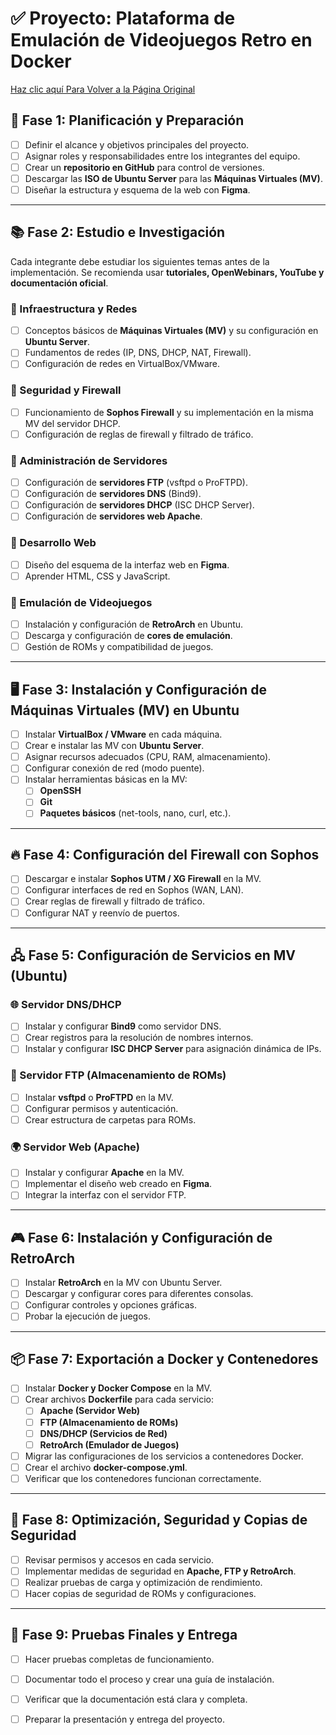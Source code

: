 # ✅ Proyecto: Plataforma de Emulación de Videojuegos Retro en Docker  
<a href="https://github.com/ImDeathWis/Proyecto-pagina-emulacion./blob/main/README.md" target="_blank">Haz clic aquí Para Volver a la Página Original</a>

## 📌 Fase 1: Planificación y Preparación  
- [ ] Definir el alcance y objetivos principales del proyecto.  
- [ ] Asignar roles y responsabilidades entre los integrantes del equipo.  
- [ ] Crear un **repositorio en GitHub** para control de versiones.  
- [ ] Descargar las **ISO de Ubuntu Server** para las **Máquinas Virtuales (MV)**.  
- [ ] Diseñar la estructura y esquema de la web con **Figma**.  

---

## 📚 Fase 2: Estudio e Investigación  
Cada integrante debe estudiar los siguientes temas antes de la implementación. Se recomienda usar **tutoriales, OpenWebinars, YouTube y documentación oficial**.  

### 🔹 Infraestructura y Redes  
- [ ] Conceptos básicos de **Máquinas Virtuales (MV)** y su configuración en **Ubuntu Server**.  
- [ ] Fundamentos de redes (IP, DNS, DHCP, NAT, Firewall).  
- [ ] Configuración de redes en VirtualBox/VMware.  

### 🔹 Seguridad y Firewall  
- [ ] Funcionamiento de **Sophos Firewall** y su implementación en la misma MV del servidor DHCP.  
- [ ] Configuración de reglas de firewall y filtrado de tráfico.  

### 🔹 Administración de Servidores  
- [ ] Configuración de **servidores FTP** (vsftpd o ProFTPD).  
- [ ] Configuración de **servidores DNS** (Bind9).  
- [ ] Configuración de **servidores DHCP** (ISC DHCP Server).  
- [ ] Configuración de **servidores web Apache**.  

### 🔹 Desarrollo Web  
- [ ] Diseño del esquema de la interfaz web en **Figma**.  
- [ ] Aprender HTML, CSS y JavaScript.  

### 🔹 Emulación de Videojuegos  
- [ ] Instalación y configuración de **RetroArch** en Ubuntu.  
- [ ] Descarga y configuración de **cores de emulación**.  
- [ ] Gestión de ROMs y compatibilidad de juegos.  

---

## 🖥️ Fase 3: Instalación y Configuración de Máquinas Virtuales (MV) en Ubuntu  
- [ ] Instalar **VirtualBox / VMware** en cada máquina.  
- [ ] Crear e instalar las MV con **Ubuntu Server**.  
- [ ] Asignar recursos adecuados (CPU, RAM, almacenamiento).  
- [ ] Configurar conexión de red (modo puente).  
- [ ] Instalar herramientas básicas en la MV:  
  - [ ] **OpenSSH**  
  - [ ] **Git**  
  - [ ] **Paquetes básicos** (net-tools, nano, curl, etc.).  

---

## 🔥 Fase 4: Configuración del Firewall con Sophos  
- [ ] Descargar e instalar **Sophos UTM / XG Firewall** en la MV.  
- [ ] Configurar interfaces de red en Sophos (WAN, LAN).  
- [ ] Crear reglas de firewall y filtrado de tráfico.  
- [ ] Configurar NAT y reenvío de puertos.  

---

## 🖧 Fase 5: Configuración de Servicios en MV (Ubuntu)  

### 🌐 Servidor DNS/DHCP  
- [ ] Instalar y configurar **Bind9** como servidor DNS.  
- [ ] Crear registros para la resolución de nombres internos.  
- [ ] Instalar y configurar **ISC DHCP Server** para asignación dinámica de IPs.  

### 📂 Servidor FTP (Almacenamiento de ROMs)  
- [ ] Instalar **vsftpd** o **ProFTPD** en la MV.  
- [ ] Configurar permisos y autenticación.  
- [ ] Crear estructura de carpetas para ROMs.  

### 🌍 Servidor Web (Apache)  
- [ ] Instalar y configurar **Apache** en la MV.  
- [ ] Implementar el diseño web creado en **Figma**.  
- [ ] Integrar la interfaz con el servidor FTP.  

---

## 🎮 Fase 6: Instalación y Configuración de RetroArch  
- [ ] Instalar **RetroArch** en la MV con Ubuntu Server.  
- [ ] Descargar y configurar cores para diferentes consolas.  
- [ ] Configurar controles y opciones gráficas.  
- [ ] Probar la ejecución de juegos.  

---

## 📦 Fase 7: Exportación a Docker y Contenedores  
- [ ] Instalar **Docker y Docker Compose** en la MV.  
- [ ] Crear archivos **Dockerfile** para cada servicio:  
  - [ ] **Apache (Servidor Web)**  
  - [ ] **FTP (Almacenamiento de ROMs)**  
  - [ ] **DNS/DHCP (Servicios de Red)**  
  - [ ] **RetroArch (Emulador de Juegos)**  
- [ ] Migrar las configuraciones de los servicios a contenedores Docker.  
- [ ] Crear el archivo **docker-compose.yml**.  
- [ ] Verificar que los contenedores funcionan correctamente.  

---

## 🔄 Fase 8: Optimización, Seguridad y Copias de Seguridad  
- [ ] Revisar permisos y accesos en cada servicio.  
- [ ] Implementar medidas de seguridad en **Apache, FTP y RetroArch**.  
- [ ] Realizar pruebas de carga y optimización de rendimiento.  
- [ ] Hacer copias de seguridad de ROMs y configuraciones.  

---

## 🚀 Fase 9: Pruebas Finales y Entrega  
- [ ] Hacer pruebas completas de funcionamiento.  
- [ ] Documentar todo el proceso y crear una guía de instalación.  
- [ ] Verificar que la documentación está clara y completa.  
- [ ] Preparar la presentación y entrega del proyecto.  


